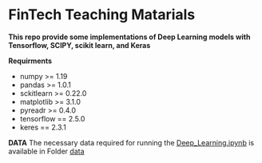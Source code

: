 # FinTech Teaching Matarials
 **This repo provide some implementations of Deep Learning models with Tensorflow, SCIPY, scikit learn, and Keras**
 
**Requirments** 
- numpy >= 1.19
- pandas >= 1.0.1
- sckitlearn >= 0.22.0
- matplotlib >= 3.1.0
- pyreadr >= 0.4.0
- tensorflow == 2.5.0
- keres == 2.3.1


 
**DATA**
The necessary data required for running the [Deep_Learning.ipynb](Deep_Learning.ipynb) is available in Folder  [data](data)
